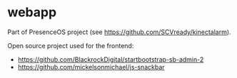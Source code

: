 # webapp

Part of PresenceOS project (see https://github.com/SCVready/kinectalarm).

Open source project used for the frontend:
- https://github.com/BlackrockDigital/startbootstrap-sb-admin-2
- https://github.com/mickelsonmichael/js-snackbar

